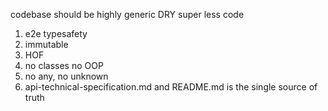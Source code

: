 codebase should be highly generic DRY super less code

1. e2e typesafety
2. immutable
3. HOF
4. no classes no OOP
5. no any, no unknown
6. api-technical-specification.md and README.md is the single source of truth
